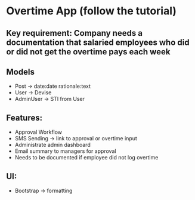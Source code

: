 # Overtime App (follow the tutorial)

## Key requirement: Company needs a documentation that salaried employees who did or did not get the overtime pays each week

## Models
- Post -> date:date rationale:text
- User -> Devise
- AdminUser -> STI from User

## Features:
- Approval Workflow
- SMS Sending -> link to approval or overtime input
- Administrate admin dashboard
- Email summary to managers for approval
- Needs to be documented if employee did not log overtime

## UI:
- Bootstrap -> formatting